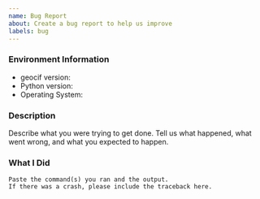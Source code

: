```yaml
---
name: Bug Report
about: Create a bug report to help us improve
labels: bug
---
```


<!-- Please search existing issues to avoid creating duplicates. -->

### Environment Information

-   geocif version:
-   Python version:
-   Operating System:

### Description

Describe what you were trying to get done.
Tell us what happened, what went wrong, and what you expected to happen.

### What I Did

```
Paste the command(s) you ran and the output.
If there was a crash, please include the traceback here.
```
